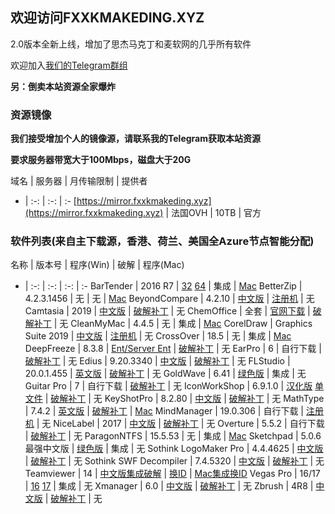 ## 欢迎访问FXXKMAKEDING.XYZ

2.0版本全新上线，增加了思杰马克丁和麦软网的几乎所有软件

欢迎加入[我们的Telegram群组](https://t.me/fxxkmakeding)

**另：倒卖本站资源全家爆炸**

### 资源镜像
**我们接受增加个人的镜像源，请联系我的Telegram获取本站资源**

**要求服务器带宽大于100Mbps，磁盘大于20G**

域名 | 服务器 | 月传输限制 | 提供者
- | :-: | :-: | :-
[https://mirror.fxxkmakeding.xyz](https://mirror.fxxkmakeding.xyz) | 法国OVH | 10TB | 官方

### 软件列表(来自主下载源，香港、荷兰、美国全Azure节点智能分配)

名称 | 版本号 | 程序(Win) | 破解 | 程序(Mac)
- | :-: | :-: | :-: | :-
BarTender | 2016 R7 | [32](http://down.fxxkmakeding.xyz/Bartender/bt32.zip) [64](http://down.fxxkmakeding.xyz/Bartender/bt64.zip) | 集成 | [Mac](http://down.fxxkmakeding.xyz/Bartender/mac.zip)
BetterZip | 4.2.3.1456 | 无 | 无 | [Mac](http://down.fxxkmakeding.xyz/BetterZip/mac.zip)
BeyondCompare | 4.2.10 | [中文版](http://down.fxxkmakeding.xyz/BeyondCompare/beyondcomparezh.zip) | [注册机](http://down.fxxkmakeding.xyz/BeyondCompare/keygen.zip) | 无
Camtasia | 2019 | [中文版](http://down.fxxkmakeding.xyz/Camtasia/camtasia.zip) | [破解补丁](http://down.fxxkmakeding.xyz/Camtasia/crack.zip) | 无
ChemOffice | 全套 | [官网下载](https://www.perkinelmer.com.cn/Product/chemoffice-professional-chemofficepro) | [破解补丁](http://down.fxxkmakeding.xyz/ChemOffice/crack.zip) | 无
CleanMyMac | 4.4.5 | 无 | 集成 | [Mac](http://down.fxxkmakeding.xyz/CleanMyMac/cleanmymac.zip)
CorelDraw | Graphics Suite 2019 | [中文版](http://down.fxxkmakeding.xyz/CorelDraw/coreldraw.zip) | [注册机](http://down.fxxkmakeding.xyz/CorelDraw/keygen.zip) | 无
CrossOver | 18.5 | 无 | 集成 | [Mac](http://down.fxxkmakeding.xyz/CrossOver/crossover.zip)
DeepFreeze | 8.3.8 | [Ent/Server Ent](http://down.fxxkmakeding.xyz/DeepFreeze/DeepFreeze.zip) | [破解补丁](http://down.fxxkmakeding.xyz/DeepFreeze/crack.zip) | 无
EarPro | 6 | 自行下载 | [破解补丁](http://down.fxxkmakeding.xyz/Earpro6/crack.zip) | 无
Edius | 9.20.3340 | [中文版](http://down.fxxkmakeding.xyz/Edius9/edius9.zip) | [破解补丁](http://down.fxxkmakeding.xyz/Edius9/crack.zip) | 无
FLStudio | 20.0.1.455 | [英文版](http://down.fxxkmakeding.xyz/FLStudio20/flstudio20.zip) | [破解补丁](http://down.fxxkmakeding.xyz/FLStudio20/crack.zip) | 无
GoldWave | 6.41 | [绿色版](http://down.fxxkmakeding.xyz/GoldWave/GoldWave.zip) | 集成 | 无
Guitar Pro | 7 | 自行下载 | [破解补丁](http://down.fxxkmakeding.xyz/GuitarPro/GuitarProcrack.zip) | 无
IconWorkShop | 6.9.1.0 | [汉化版](http://down.fxxkmakeding.xyz/IconWorkshop/IconWorkshop.zip) [单文件](http://down.fxxkmakeding.xyz/IconWorkshop/IconWorkshopdwj.zip) | [破解补丁](http://down.fxxkmakeding.xyz/IconWorkshop/reg.zip) | 无
KeyShotPro | 8.2.80 | [中文版](http://down.fxxkmakeding.xyz/KeyShotPro/keyshotpro.zip) | [破解补丁](http://down.fxxkmakeding.xyz/KeyShotPro/crack.zip) | 无
MathType | 7.4.2 | [英文版](http://down.fxxkmakeding.xyz/MathType/MathType.zip) | [破解补丁](http://down.fxxkmakeding.xyz/MathType/crack.zip) | [Mac](http://down.fxxkmakeding.xyz/MathType/mac.zip)
MindManager | 19.0.306 | 自行下载 | [注册机](http://down.fxxkmakeding.xyz/MindManager/keygen.zip) | 无
NiceLabel | 2017 | [中文版](http://down.fxxkmakeding.xyz/NiceLabel/NiceLabel.zip) | [破解补丁](http://down.fxxkmakeding.xyz/NiceLabel/keygen.zip) | 无
Overture | 5.5.2 | 自行下载 | [破解补丁](http://down.fxxkmakeding.xyz/Overture/crack.zip) | 无
ParagonNTFS | 15.5.53 | 无 | 集成 | [Mac](http://down.fxxkmakeding.xyz/ParagonNTFS/ParagonNTFS.zip)
Sketchpad | 5.0.6最强中文版 | [绿色版](http://down.fxxkmakeding.xyz/Sketchpad/Sketchpad.zip) | 集成 | 无
Sothink LogoMaker Pro | 4.4.4625 | [中文版](http://down.fxxkmakeding.xyz/SothinkLogoMaker/SothinkLogoMaker.zip) | [破解补丁](http://down.fxxkmakeding.xyz/SothinkLogoMaker/crack.zip) | 无
Sothink SWF Decompiler | 7.4.5320 | [中文版](http://down.fxxkmakeding.xyz/SothinkSWFDecompiler/SothinkSWFDecompiler.zip) | [破解补丁](http://down.fxxkmakeding.xyz/SothinkSWFDecompiler/crack.zip) | 无
Teamviewer | 14 | [中文版集成破解](http://down.fxxkmakeding.xyz/TeamViewer/TeamViewer.zip) | [换ID](http://down.fxxkmakeding.xyz/TeamViewer/changeidwin.zip) | [Mac集成换ID](http://down.fxxkmakeding.xyz/TeamViewer/mac.zip)
Vegas Pro | 16/17 | [16](http://down.fxxkmakeding.xyz/VegasPro/vegaspro16.zip) [17](http://down.fxxkmakeding.xyz/VegasPro/vegaspro17.zip) | 集成 | 无
Xmanager | 6.0 | [中文版](http://down.fxxkmakeding.xyz/Xmanager/xmanager6.zip) | [破解补丁](http://down.fxxkmakeding.xyz/Xmanager/keygen.zip) | 无
Zbrush | 4R8 | [中文版](http://down.fxxkmakeding.xyz/Zbrush/zbrush.zip) | [破解补丁](http://down.fxxkmakeding.xyz/Zbrush/crack.zip) | 无
